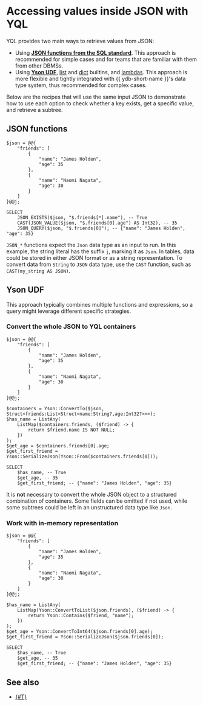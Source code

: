 # Accessing values inside JSON with YQL

YQL provides two main ways to retrieve values from JSON:

- Using [**JSON functions from the SQL standard**](../../yql/reference/builtins/json.md). This approach is recommended for simple cases and for teams that are familiar with them from other DBMSs.
- Using [**Yson UDF**](../../yql/reference/udf/list/yson.md), [list](../../yql/reference/builtins/list.md) and [dict](../../yql/reference/builtins/dict.md) builtins, and [lambdas](../../yql/reference/syntax/expressions.md#lambda). This approach is more flexible and tightly integrated with {{ ydb-short-name }}'s data type system, thus recommended for complex cases.

Below are the recipes that will use the same input JSON to demonstrate how to use each option to check whether a key exists, get a specific value, and retrieve a subtree.

## JSON functions

```yql
$json = @@{
    "friends": [
        {
            "name": "James Holden",
            "age": 35
        },
        {
            "name": "Naomi Nagata",
            "age": 30
        }
    ]
}@@j;

SELECT
    JSON_EXISTS($json, "$.friends[*].name"), -- True
    CAST(JSON_VALUE($json, "$.friends[0].age") AS Int32), -- 35
    JSON_QUERY($json, "$.friends[0]"); -- {"name": "James Holden", "age": 35}
```

`JSON_*` functions expect the `Json` data type as an input to run. In this example, the string literal has the suffix `j`, marking it as `Json`. In tables, data could be stored in either JSON format or as a string representation. To convert data from `String` to `JSON` data type, use the `CAST` function, such as `CAST(my_string AS JSON)`.

## Yson UDF

This approach typically combines multiple functions and expressions, so a query might leverage different specific strategies. 

### Convert the whole JSON to YQL containers

```yql
$json = @@{
    "friends": [
        {
            "name": "James Holden",
            "age": 35
        },
        {
            "name": "Naomi Nagata",
            "age": 30
        }
    ]
}@@j;

$containers = Yson::ConvertTo($json, Struct<friends:List<Struct<name:String?,age:Int32?>>>);
$has_name = ListAny(
    ListMap($containers.friends, ($friend) -> {
        return $friend.name IS NOT NULL;
    })
);
$get_age = $containers.friends[0].age;
$get_first_friend = Yson::SerializeJson(Yson::From($containers.friends[0]));

SELECT 
    $has_name, -- True
    $get_age, -- 35
    $get_first_friend; -- {"name": "James Holden", "age": 35}
```

It is **not** necessary to convert the whole JSON object to a structured combination of containers. Some fields can be omitted if not used, while some subtrees could be left in an unstructured data type like `Json`.

### Work with in-memory representation

```yql
$json = @@{
    "friends": [
        {
            "name": "James Holden",
            "age": 35
        },
        {
            "name": "Naomi Nagata",
            "age": 30
        }
    ]
}@@j;

$has_name = ListAny(
    ListMap(Yson::ConvertToList($json.friends), ($friend) -> {
        return Yson::Contains($friend, "name");
    })
);
$get_age = Yson::ConvertToInt64($json.friends[0].age);
$get_first_friend = Yson::SerializeJson($json.friends[0]);

SELECT 
    $has_name, -- True
    $get_age, -- 35
    $get_first_friend; -- {"name": "James Holden", "age": 35}
```

## See also

- [{#T}](modifying-json.md)